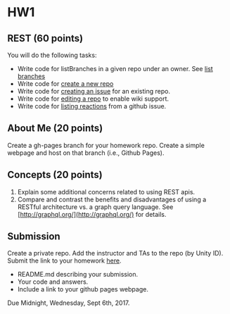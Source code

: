 # HW1

## REST (60 points)

You will do the following tasks:

* Write code for listBranches in a given repo under an owner. See [list branches](https://developer.github.com/v3/repos/#list-branches)
* Write code for [create a new repo](https://developer.github.com/v3/repos/#create)
* Write code for [creating an issue](https://developer.github.com/v3/issues/#create-an-issue) for an existing repo.
* Write code for [editing a repo](https://developer.github.com/v3/repos/#edit) to enable wiki support.
* Write code for [listing reactions](https://developer.github.com/v3/reactions/#list-reactions-for-an-issue) from a github issue.

## About Me (20 points)

Create a gh-pages branch for your homework repo. Create a simple webpage and host on that branch (i.e., Github Pages).

## Concepts (20 points)

1. Explain some additional concerns related to using REST apis.
2. Compare and contrast the benefits and disadvantages of using a RESTful architecture vs. a graph query language. See [http://graphql.org/](http://graphql.org/) for details.

## Submission

Create a private repo.  Add the instructor and TAs to the repo (by Unity ID). Submit the link to your homework [here](https://docs.google.com/forms/d/e/1FAIpQLSf_cXGbHEJv5FZlTiwiMyj5LknivyakbQWRoEooBDPnhE6Fqw/viewform?usp=sf_link).

* README.md describing your submission.
* Your code and answers.
* Include a link to your github pages webpage.

Due Midnight, Wednesday, Sept 6th, 2017.
